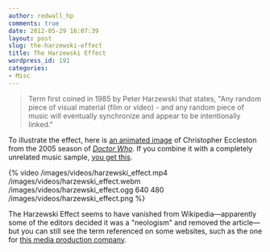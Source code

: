 ```yaml
---
author: redwall_hp
comments: true
date: 2012-05-29 16:07:39
layout: post
slug: the-harzewski-effect
title: The Harzewski Effect
wordpress_id: 191
categories:
- Misc
---
```


> Term first coined in 1985 by Peter Harzewski that states, "Any random piece of visual material (film or video) - and any random piece of music will eventually synchronize and appear to be intentionally linked."


To illustrate the effect, here is [an animated image](http://matt.harzewski.com/wp-content/uploads/2012/05/eccleston_drwho.gif) of Christopher Eccleston from the 2005 season of _[Doctor Who](http://en.wikipedia.org/wiki/Doctor_who)_. If you combine it with a completely unrelated music sample, [you get this](http://gifsound.com/?gif=http%3A%2F%2Fmatt.harzewski.com%2Fwp-content%2Fuploads%2F2012%2F05%2Feccleston_drwho.gif&sound=http%3A%2F%2Fwww.youtube.com%2Fwatch%3Fv%3D5-_p4uxVKlc&start=0).

{% video /images/videos/harzewski_effect.mp4 /images/videos/harzewski_effect.webm /images/videos/harzewski_effect.ogg 640 480 /images/videos/harzewski_effect.png %}

The Harzewski Effect seems to have vanished from Wikipedia—apparently some of the editors decided it was a "neologism" and removed the article—but you can still see the term referenced on some websites, such as the one for [this media production company](http://www.fullcirclestudios2.com/EntAudio.htm).
